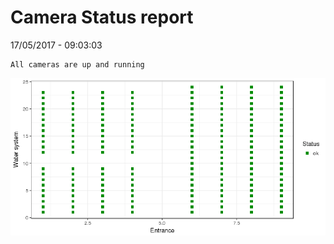 Camera Status report
================
17/05/2017 - 09:03:03

    All cameras are up and running

![](camreport_files/figure-markdown_github/unnamed-chunk-2-1.png)
